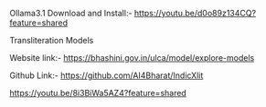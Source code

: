 Ollama3.1 Download and Install:- https://youtu.be/d0o89z134CQ?feature=shared

Transliteration Models

Website link:- https://bhashini.gov.in/ulca/model/explore-models

Github Link:- https://github.com/AI4Bharat/IndicXlit

https://youtu.be/8i3BiWa5AZ4?feature=shared
